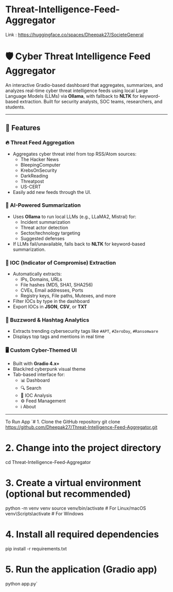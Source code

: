# Threat-Intelligence-Feed-Aggregator


Link  :  https://huggingface.co/spaces/Dheepak27/SocieteGeneral


# 🛡️ Cyber Threat Intelligence Feed Aggregator

An interactive Gradio-based dashboard that aggregates, summarizes, and analyzes real-time cyber threat intelligence feeds using local Large Language Models (LLMs) via **Ollama**, with fallback to **NLTK** for keyword-based extraction. Built for security analysts, SOC teams, researchers, and students.

---

## 🚀 Features

### 🔥 Threat Feed Aggregation
- Aggregates cyber threat intel from top RSS/Atom sources:
  - The Hacker News
  - BleepingComputer
  - KrebsOnSecurity
  - DarkReading
  - Threatpost
  - US-CERT
- Easily add new feeds through the UI.

### 🤖 AI-Powered Summarization
- Uses **Ollama** to run local LLMs (e.g., LLaMA2, Mistral) for:
  - Incident summarization
  - Threat actor detection
  - Sector/technology targeting
  - Suggested defenses
- If LLMs fail/unavailable, falls back to **NLTK** for keyword-based summarization.

### 🎯 IOC (Indicator of Compromise) Extraction
- Automatically extracts:
  - IPs, Domains, URLs
  - File hashes (MD5, SHA1, SHA256)
  - CVEs, Email addresses, Ports
  - Registry keys, File paths, Mutexes, and more
- Filter IOCs by type in the dashboard
- Export IOCs in **JSON**, **CSV**, or **TXT**

### 🧠 Buzzword & Hashtag Analytics
- Extracts trending cybersecurity tags like `#APT`, `#ZeroDay`, `#Ransomware`
- Displays top tags and mentions in real time

### 🖥️ Custom Cyber-Themed UI
- Built with **Gradio 4.x+**
- Black/red cyberpunk visual theme
- Tab-based interface for:
  - 📊 Dashboard
  - 🔍 Search
  - 🎯 IOC Analysis
  - ⚙️ Feed Management
  - ℹ️ About

---
To Run App
`# 1. Clone the GitHub repository
git clone https://github.com/Dheepak27/Threat-Intelligence-Feed-Aggregator.git

# 2. Change into the project directory
cd Threat-Intelligence-Feed-Aggregator

# 3. Create a virtual environment (optional but recommended)
python -m venv venv
source venv/bin/activate        # For Linux/macOS
venv\Scripts\activate           # For Windows

# 4. Install all required dependencies
pip install -r requirements.txt

# 5. Run the application (Gradio app)
python app.py`
